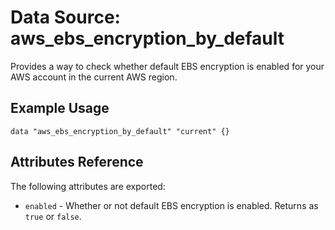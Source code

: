 
# Data Source: aws_ebs_encryption_by_default

Provides a way to check whether default EBS encryption is enabled for your AWS account in the current AWS region.

## Example Usage

```hcl
data "aws_ebs_encryption_by_default" "current" {}
```

## Attributes Reference

The following attributes are exported:

* `enabled` - Whether or not default EBS encryption is enabled. Returns as `true` or `false`.
